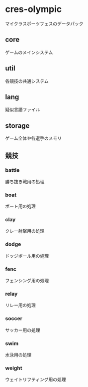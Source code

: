 # cres-olympic
マイクラスポーツフェスのデータパック
## core
ゲームのメインシステム
## util
各競技の共通システム
## lang
疑似言語ファイル
## storage
ゲーム全体や各選手のメモリ

## 競技
### battle
勝ち抜き戦用の処理
### boat
ボート用の処理
### clay
クレー射撃用の処理
### dodge
ドッジボール用の処理
### fenc
フェンシング用の処理
### relay
リレー用の処理
### soccer
サッカー用の処理
### swim
水泳用の処理
### weight
ウェイトリフティング用の処理
